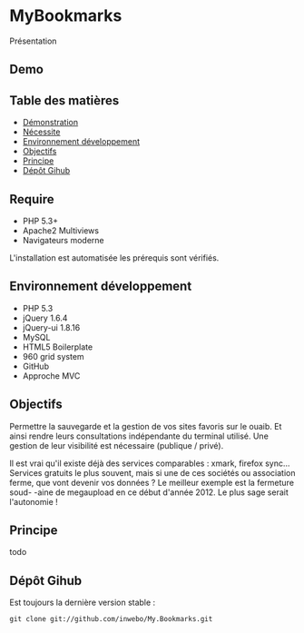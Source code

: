 # MyBookmarks

Présentation

## Demo

## Table des matières

* [Démonstration](#demo)
* [Nécessite](#require)
* [Environnement développement](#environnement-développement)
* [Objectifs](#objectifs)
* [Principe](#principe)
* [Dépôt Gihub](#dépôt-Gihub)

## Require

* PHP 5.3+
* Apache2 Multiviews
* Navigateurs moderne

L'installation est automatisée les prérequis sont vérifiés.

## Environnement développement

* PHP 5.3
* jQuery 1.6.4
* jQuery-ui 1.8.16
* MySQL
* HTML5 Boilerplate
* 960 grid system
* GitHub
* Approche MVC

## Objectifs

Permettre la sauvegarde et la gestion de vos sites favoris sur le ouaib. Et ainsi rendre leurs consultations
indépendante du terminal utilisé. Une gestion de leur visibilité est nécessaire (publique / privé).

Il est vrai qu'il existe déjà des services comparables : xmark, firefox sync...
Services gratuits le plus souvent, mais si une de ces sociétés ou association
ferme, que vont devenir vos données ? Le meilleur exemple est la fermeture soud-
-aine de megaupload en ce début d'année 2012.
Le plus sage serait l'autonomie !

## Principe

todo

## Dépôt Gihub

Est toujours la dernière version stable :

    git clone git://github.com/inwebo/My.Bookmarks.git
